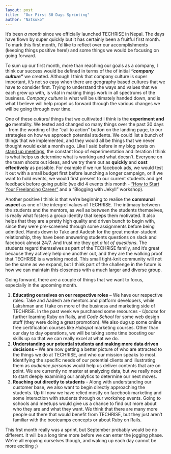 ```yaml
---
layout: post
title:  "Our First 30 Days Sprinting"
author: "Natsuko"
---
```



It’s been <i>a month</i> since we officially launched TECHRISE in Nepal. The days have flown by super quickly but it has certainly been a fruitful first month. To mark this first month, I’d like to reflect over our accomplishments (keeping things positive here!) and some things we would be focusing on going forward. 

To sum up our first month, more than reaching our goals as a company, I think our success would be defined in terms of the of initial <strong><i>“company culture”</i></strong> we created. Although I think that company culture is super important, it’s not so easy when there are geography based cultures that we have to consider first. Trying to understand the ways and values that we each grew up with, is vital in making things work in all spectrums of the business. <i>Company culture</i> is what will be ultimately handed down, and is what I believe will help propel us forward through the various changes we will be going through over time.
 
One of these <i>cultural</i> things that we cultivated I think is the <strong>experiment and go</strong> mentality. We tested and changed so many things over the past 30 days -  from the wording of the “call to action” button on the landing page, to our strategies on how we approach potential students. We could list a bunch of things that we implemented, and they would all be things that we never thought would exist a month ago. Like I said before in my blog posts on <a href="https://naztshinozaki.github.io/2016/08/24/Stand-Up-Meetings.html">stand up meetings</a>, the constant loop of experimentation  and iteration I think is what helps us determine what is working and what doesn’t. Everyone on the team shoots out ideas, and we try them out as <strong>quickly</strong> and <strong>cost effectively</strong> as possible. For example if we run facebook ads, we would test it out with a small budget first before launching a longer campaign, or if we want to hold events, we would first present to our current students and get feedback before going public (we did 4 events this month - <a href="https://naztshinozaki.github.io/2016/08/26/Freelancing-Event-Round-2.html">“How to Start Your Freelancing Career”</a> and a “Blogging with Jekyll” workshop).
 
Another positive I think is that we’re beginning to realise the <strong>communal aspect</strong> as one of the intergrel values of TECHRISE. The intimacy between the students and the mentors, as well as between the students themselves, is really what fosters a group identity that keeps them motivated. It also helps that they are a pretty high quality and driven bunch to begin with, since they were pre-screened through some assignments before being admitted. Hands down to Take and Aadesh for the great mentor-student relationship, they have been answering students questions on slack and facebook almost 24/7. And trust me they get <i>a lot of questions</i>. The students regard themselves as part of the TECHRISE family, and it’s great because they actively help one another out, and they are the walking proof that TECHRISE is a working model. This small tight-knit community will not be the same as we expand, but I think part of the challenge in the future is how we can maintain this closeness with a much larger and diverse group. 

 
Going forward, there are a couple of things that we want to focus, especially in the upcoming month. 

1. <strong>Educating ourselves on our respective roles</strong> – We have our respective roles: Take and Aadesh are mentors and platform developers, while Lakshman and I take on more of the business and marketing side of TECHRISE. In the past week we purchased some resources - <i>Upcase</i> for further learning Ruby on Rails, and <i>Code School</i> for some web design stuff (they were doing a great promotion). We also dug up some online free certification courses like <i>Hubspot</i> marketing courses. Other than our day to day operations, we will be taking some time boosting our skills up so that we can really excel at what we do.  
2. <strong>Understanding our potential students and making more data driven decisions</strong> – We are now getting a better picture of who are attracted to the things we do at TECHRISE, and who our mission speaks to most.  Identifying the specific needs of our potential clients and illustrating them as <i>audience personas</i> would help us deliver contents that are on point. We are currently no master at analyzing data, but we really need to start deeply examining our analytics to determine our next moves. 
3. <strong>Reaching out directly to students</strong> - Along with understanding our customer base, we also want to begin directly approaching the students. Up till now we have relied mostly on facebook marketing and some interaction with students through our workshop events. Going to schools and meetups would give us a chance to find out more about who they are and what they want. We think that there are many more people out there that would benefit from TECHRISE, but they just aren’t familiar with the bootcamps concepts or about Ruby on Rails. 

This frst month really was a sprint, but September probably would be no different. It will be a long time more before we can enter the jogging phase. We're all enjoying ourselves though, and waking up each day cannot be more exciting ;)
